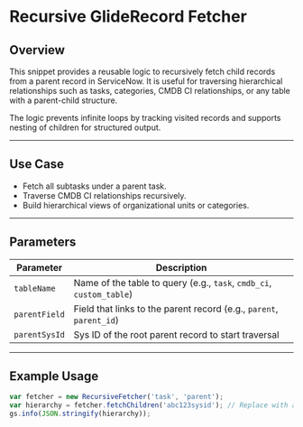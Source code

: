 #  Recursive GlideRecord Fetcher
##  Overview
This snippet provides a reusable logic to recursively fetch child records from a parent record in ServiceNow. It is useful for traversing hierarchical relationships such as tasks, categories, CMDB CI relationships, or any table with a parent-child structure.

The logic prevents infinite loops by tracking visited records and supports nesting of children for structured output.

---

##  Use Case
- Fetch all subtasks under a parent task.
- Traverse CMDB CI relationships recursively.
- Build hierarchical views of organizational units or categories.

---

##  Parameters
| Parameter        | Description                                                                 |
|------------------|-----------------------------------------------------------------------------|
| `tableName`      | Name of the table to query (e.g., `task`, `cmdb_ci`, `custom_table`)        |
| `parentField`    | Field that links to the parent record (e.g., `parent`, `parent_id`)         |
| `parentSysId`    | Sys ID of the root parent record to start traversal                         |

---

##  Example Usage
```javascript
var fetcher = new RecursiveFetcher('task', 'parent');
var hierarchy = fetcher.fetchChildren('abc123sysid'); // Replace with actual parent sys_id
gs.info(JSON.stringify(hierarchy));
